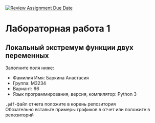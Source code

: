 [![Review Assignment Due Date](https://classroom.github.com/assets/deadline-readme-button-24ddc0f5d75046c5622901739e7c5dd533143b0c8e959d652212380cedb1ea36.svg)](https://classroom.github.com/a/MhFXWfb2)
# Лабораторная работа 1
## Локальный экстремум функции двух переменных

Заполните поля ниже:

- Фамилия Имя: Баркина Анастасия 
- Группа: M3234
- Вариант: 66
- Язык программирования, версия, компилятор: Python 3  

`.pdf`-файл отчета положите в корень репозитория  
Обязательно вставьте примеры графиков в отчет или положите в репозиторий

